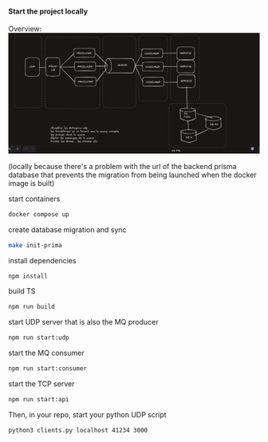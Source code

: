 #### Start the project locally

Overview:
![alt text](image.png)

(locally because there's a problem with the url of the backend prisma database that prevents the migration from being launched when the docker image is built)

start containers

```sh
docker compose up
```

create database migration and sync

```sh
make init-prima
```

install dependencies

```sh
npm install
```

build TS

```sh
npm run build
```

start UDP server that is also the MQ producer

```sh
npm run start:udp
```

start the MQ consumer

```sh
npm run start:consumer
```

start the TCP server

```sh
npm run start:api
```

Then, in your repo, start your python UDP script

```sh
python3 clients.py localhost 41234 3000
```
